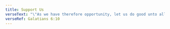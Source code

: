 ```yaml
---
title: Support Us
verseText: "\"As we have therefore opportunity, let us do good unto all men, especially unto them who are of the household of faith\""
verseRef: Galatians 6:10
---
```

